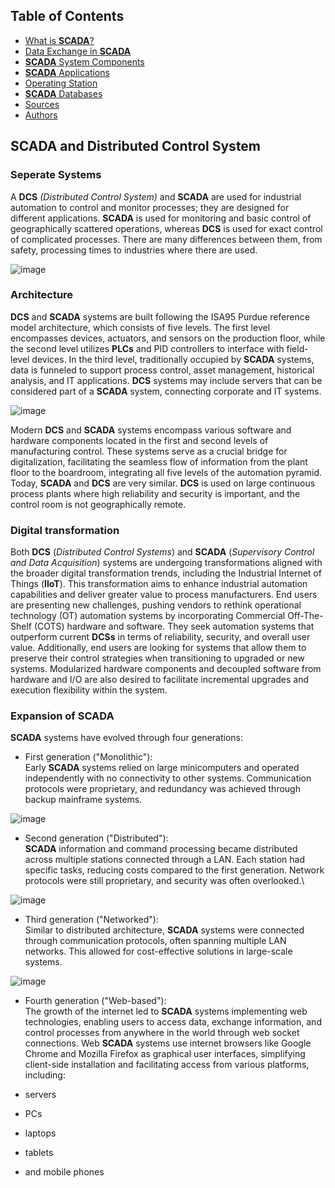 ## Table of Contents
* [What is **SCADA**?](chapter_1.md)
* [Data Exchange in **SCADA**](chapter_2.md)
* [**SCADA** System Components](chapter_3.md)
* [**SCADA** Applications](chapter_4.md)
* [Operating Station](chapter_5.md)
* [**SCADA** Databases](chapter_7.md)
* [Sources](chapter_8.md)
* [Authors](chapter_9.md)
  
## SCADA and Distributed Control System
### Seperate Systems
 A **DCS** _(Distributed Control System)_ and **SCADA** are used for industrial automation to control and monitor processes; they are designed for different applications. **SCADA** is used for monitoring and basic control of geographically scattered operations, whereas **DCS** is used for exact control of complicated processes. There are many differences between them, from safety, processing times to industries where there are used.
 
 ![image](https://github.com/szymeqic-git/projekt_psl/assets/106694089/82d6726b-b42f-4aa3-8ccf-d8c791c17b12)

### Architecture
 **DCS** and **SCADA** systems are built following the ISA95 Purdue reference model architecture, which consists of five levels. The first level encompasses devices, actuators, and sensors on the production floor, while the second level utilizes **PLCs** and PID controllers to interface with field-level devices. In the third level, traditionally occupied by **SCADA** systems, data is funneled to support process control, asset management, historical analysis, and IT applications. **DCS** systems may include servers that can be considered part of a **SCADA** system, connecting corporate and IT systems.
 
![image](https://github.com/szymeqic-git/projekt_psl/assets/106694089/bcb8823a-c7eb-420d-82c8-1bb4253631ff)

 Modern **DCS** and **SCADA** systems encompass various software and hardware components located in the first and second levels of manufacturing control. These systems serve as a crucial bridge for digitalization, facilitating the seamless flow of information from the plant floor to the boardroom, integrating all five levels of the automation pyramid.
 Today, **SCADA** and **DCS** are very similar. **DCS** is used on large continuous process plants where high reliability and security is important, and the control room is not geographically remote.

### Digital transformation
 Both **DCS** (_Distributed Control Systems_) and **SCADA** (_Supervisory Control and Data Acquisition_) systems are undergoing transformations aligned with the broader digital transformation trends, including the Industrial Internet of Things (**IIoT**). This transformation aims to enhance industrial automation capabilities and deliver greater value to process manufacturers.
End users are presenting new challenges, pushing vendors to rethink operational technology (OT) automation systems by incorporating Commercial Off-The-Shelf (COTS) hardware and software. They seek automation systems that outperform current **DCSs** in terms of reliability, security, and overall user value. Additionally, end users are looking for systems that allow them to preserve their control strategies when transitioning to upgraded or new systems. Modularized hardware components and decoupled software from hardware and I/O are also desired to facilitate incremental upgrades and execution flexibility within the system.

### Expansion of **SCADA**
 **SCADA** systems have evolved through four generations:

 * First generation ("Monolithic"):\
 Early **SCADA** systems relied on large minicomputers and operated independently with no connectivity to other systems. Communication protocols were proprietary, and redundancy was achieved through backup mainframe systems.

 ![image](https://github.com/szymeqic-git/projekt_psl/assets/106694089/7252c3c8-e11a-42a6-9da1-a458df9a85f0)

 * Second generation ("Distributed"):\
 **SCADA** information and command processing became distributed across multiple stations connected through a LAN. Each station had specific tasks, reducing costs compared to the first generation. Network protocols were still proprietary, and security was often overlooked.\
   
![image](https://github.com/szymeqic-git/projekt_psl/assets/106694089/a67ae0ff-71e7-4c19-a97e-051024f712d9)

 * Third generation ("Networked"):\
 Similar to distributed architecture, **SCADA** systems were connected through communication protocols, often spanning multiple LAN networks. This allowed for cost-effective solutions in large-scale systems.

![image](https://github.com/szymeqic-git/projekt_psl/assets/106694089/b34f1920-d1ed-4bf3-a1a8-4d4aed3dcf5f)


 * Fourth generation ("Web-based"):\
 The growth of the internet led to **SCADA** systems implementing web technologies, enabling users to access data, exchange information, and control processes from anywhere in the world through web socket connections. Web **SCADA** systems use internet browsers like Google Chrome and Mozilla Firefox as graphical user interfaces, simplifying client-side installation and facilitating access from various platforms, including:

* servers
* PCs
* laptops
* tablets
* and mobile phones
